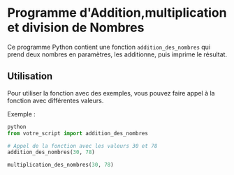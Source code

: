 # Programme d'Addition,multiplication et division de Nombres

Ce programme Python contient une fonction `addition_des_nombres` qui prend deux nombres en paramètres, les additionne, puis imprime le résultat.

## Utilisation

Pour utiliser la fonction avec des exemples, vous pouvez faire appel à la fonction avec différentes valeurs.

Exemple :

```python
python
from votre_script import addition_des_nombres

# Appel de la fonction avec les valeurs 30 et 78
addition_des_nombres(30, 78)

multiplication_des_nombres(30, 78)

